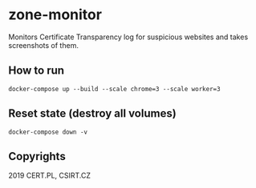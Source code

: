 # zone-monitor

Monitors Certificate Transparency log for suspicious websites and takes screenshots of them.

## How to run
```
docker-compose up --build --scale chrome=3 --scale worker=3
```

## Reset state (destroy all volumes)
```
docker-compose down -v
```

## Copyrights

2019 CERT.PL, CSIRT.CZ

